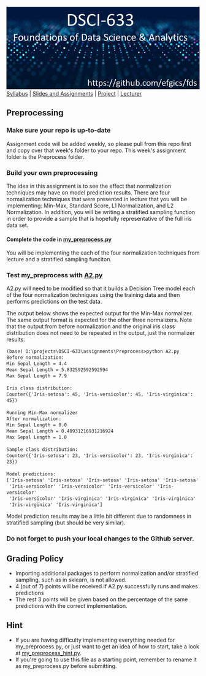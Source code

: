 [<img width=900 src="../img/title.png?raw=yes">](../README.md)   
[Syllabus](../README.md) |
[Slides and Assignments](README.md) |
[Project](project.md) |
[Lecturer](https://www.rit.edu/directory/efgics-erik-golen) 

## Preprocessing

### Make sure your repo is up-to-date

Assignment code will be added weekly, so please pull from this repo first and copy over that week's folder to your repo. This week's assignment folder is the Preprocess folder. 

### Build your own preprocessing
The idea in this assignment is to see the effect that normalization techniques may have on model prediction results. There are four normalization techniques that were presented in lecture that you will be implementing: Min-Max, Standard Score, L1 Normalization, and L2 Normalization. In addition, you will be writing a stratified sampling function in order to provide a sample that is hopefully representative of the full iris data set.

#### Complete the code in [my_preprocess.py](Preprocess/my_preprocess.py)
You will be implementing the each of the four normalization techniques from lecture and a stratified sampling funciton.

### Test my_preprocess with [A2.py](Preprocess/A2.py)
A2.py will need to be modified so that it builds a Decision Tree model each of the four normalization techniques using the training data and then performs predictions on the test data.

The output below shows the expected output for the Min-Max normalizer. The same output format is expected for the other three normalizers. Note that the output from before normalization and the original iris class distribution does not need to be repeated in the output, just the normalizer results:
```
(base) D:\projects\DSCI-633\assignments\Preprocess>python A2.py
Before normalization:
Min Sepal Length = 4.4
Mean Sepal Length = 5.832592592592594
Max Sepal Length = 7.9

Iris class distribution:
Counter({'Iris-setosa': 45, 'Iris-versicolor': 45, 'Iris-virginica': 45})

Running Min-Max normalizer
After normalization:
Min Sepal Length = 0.0
Mean Sepal Length = 0.40931216931216924
Max Sepal Length = 1.0

Sample class distribution:
Counter({'Iris-setosa': 23, 'Iris-versicolor': 23, 'Iris-virginica': 23})

Model predictions:
['Iris-setosa' 'Iris-setosa' 'Iris-setosa' 'Iris-setosa' 'Iris-setosa'
 'Iris-versicolor' 'Iris-versicolor' 'Iris-versicolor' 'Iris-versicolor'
 'Iris-versicolor' 'Iris-virginica' 'Iris-virginica' 'Iris-virginica'
 'Iris-virginica' 'Iris-virginica']
```
Model prediction results may be a little bit different due to randomness in stratified sampling (but should be very similar). 

### Do not forget to push your local changes to the Github server.
 
 ## Grading Policy
 - Importing additional packages to perform normalization and/or stratified sampling, such as in sklearn, is not allowed.
 - 4 (out of 7) points will be received if A2.py successfully runs and makes predictions
 - The rest 3 points will be given based on the percentage of the same predictions with the correct implementation.
   
## Hint
 - If you are having difficulty implementing everything needed for my_preprocess.py, or just want to get an idea of how to start, take a look at [my_preprocess_hint.py](Preprocess/my_preprocess_hint.py).
 - If you're going to use this file as a starting point, remember to rename it as my_preprocess.py before submitting. 
